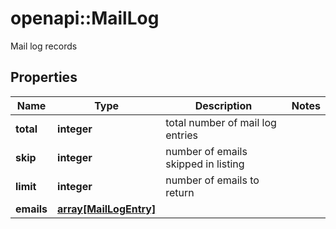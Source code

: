 # openapi::MailLog

Mail log records

## Properties
Name | Type | Description | Notes
------------ | ------------- | ------------- | -------------
**total** | **integer** | total number of mail log entries | 
**skip** | **integer** | number of emails skipped in listing | 
**limit** | **integer** | number of emails to return | 
**emails** | [**array[MailLogEntry]**](MailLogEntry.md) |  | 


